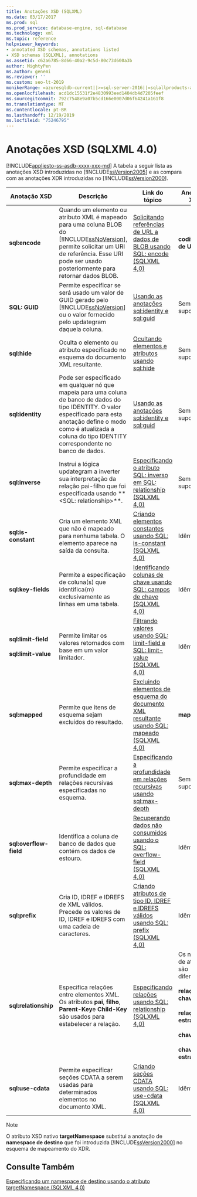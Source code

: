 ```yaml
---
title: Anotações XSD (SQLXML)
ms.date: 03/17/2017
ms.prod: sql
ms.prod_service: database-engine, sql-database
ms.technology: xml
ms.topic: reference
helpviewer_keywords:
- annotated XSD schemas, annotations listed
- XSD schemas [SQLXML], annotations
ms.assetid: c62a6785-8d66-40a2-9c5d-80c73d600a3b
author: MightyPen
ms.author: genemi
ms.reviewer: ''
ms.custom: seo-lt-2019
monikerRange: =azuresqldb-current||>=sql-server-2016||=sqlallproducts-allversions||>=sql-server-linux-2017||=azuresqldb-mi-current
ms.openlocfilehash: acd1dc15531f2e4830993eed1404db4d7205feef
ms.sourcegitcommit: 792c7548e9a07b5cd166e0007d06f64241a161f8
ms.translationtype: MT
ms.contentlocale: pt-BR
ms.lasthandoff: 12/19/2019
ms.locfileid: "75246795"
---
```

# <a name="xsd-annotations-sqlxml-40"></a>Anotações XSD (SQLXML 4.0)
[!INCLUDE[appliesto-ss-asdb-xxxx-xxx-md](../../includes/appliesto-ss-asdb-xxxx-xxx-md.md)]
  A tabela a seguir lista as anotações XSD introduzidas no [!INCLUDE[ssVersion2005](../../includes/ssversion2005-md.md)] e as compara com as anotações XDR introduzidas no [!INCLUDE[ssVersion2000](../../includes/ssversion2000-md.md)].  
  
|Anotação XSD|Descrição|Link do tópico|Anotação XDR|  
|--------------------|-----------------|----------------|--------------------|  
|**sql:encode**|Quando um elemento ou atributo XML é mapeado para uma coluna BLOB do [!INCLUDE[ssNoVersion](../../includes/ssnoversion-md.md)], permite solicitar um URI de referência. Esse URI pode ser usado posteriormente para retornar dados BLOB.|[Solicitando referências de URL a dados de BLOB usando SQL: encode &#40;SQLXML 4,0&#41;](../../relational-databases/sqlxml-annotated-xsd-schemas-using/requesting-url-references-to-blob-data-using-sql-encode-sqlxml-4-0.md)|**codificação de URL**|  
|**SQL: GUID**|Permite especificar se será usado um valor de GUID gerado pelo [!INCLUDE[ssNoVersion](../../includes/ssnoversion-md.md)] ou o valor fornecido pelo updategram daquela coluna.|[Usando as anotações sql:identity e sql:guid](../../relational-databases/sqlxml-annotated-xsd-schemas-using/using-the-sql-identity-and-sql-guid-annotations.md)|Sem suporte|  
|**sql:hide**|Oculta o elemento ou atributo especificado no esquema do documento XML resultante.|[Ocultando elementos e atributos usando sql:hide](../../relational-databases/sqlxml-annotated-xsd-schemas-using/hiding-elements-and-attributes-by-using-sql-hide.md)|Sem suporte|  
|**sql:identity**|Pode ser especificado em qualquer nó que mapeia para uma coluna de banco de dados do tipo IDENTITY. O valor especificado para esta anotação define o modo como é atualizada a coluna do tipo IDENTITY correspondente no banco de dados.|[Usando as anotações sql:identity e sql:guid](../../relational-databases/sqlxml-annotated-xsd-schemas-using/using-the-sql-identity-and-sql-guid-annotations.md)|Sem suporte|  
|**sql:inverse**|Instrui a lógica updategram a inverter sua interpretação da relação pai-filho que foi especificada usando ** \<SQL: relationship>**.|[Especificando o atributo SQL: inverso em SQL: relationship &#40;SQLXML 4,0&#41;](../../relational-databases/sqlxml-annotated-xsd-schemas-using/specifying-the-sql-inverse-attribute-on-sql-relationship-sqlxml-4-0.md)|Sem suporte|  
|**sql:is-constant**|Cria um elemento XML que não é mapeado para nenhuma tabela. O elemento aparece na saída da consulta.|[Criando elementos constantes usando SQL: is-constant &#40;SQLXML 4,0&#41;](../../relational-databases/sqlxml-annotated-xsd-schemas-using/creating-constant-elements-using-sql-is-constant-sqlxml-4-0.md)|Idêntico|  
|**sql:key-fields**|Permite a especificação de coluna(s) que identifica(m) exclusivamente as linhas em uma tabela.|[Identificando colunas de chave usando SQL: campos de chave &#40;SQLXML 4,0&#41;](../../relational-databases/sqlxml-annotated-xsd-schemas-using/identifying-key-columns-using-sql-key-fields-sqlxml-4-0.md)|Idêntico|  
|**sql:limit-field**<br /><br /> **sql:limit-value**|Permite limitar os valores retornados com base em um valor limitador.|[Filtrando valores usando SQL: limit-field e SQL: limit-value &#40;SQLXML 4,0&#41;](../../relational-databases/sqlxml-annotated-xsd-schemas-using/filtering-values-using-sql-limit-field-and-sql-limit-value-sqlxml-4-0.md)|Idêntico|  
|**sql:mapped**|Permite que itens de esquema sejam excluídos do resultado.|[Excluindo elementos de esquema do documento XML resultante usando SQL: mapeado &#40;SQLXML 4,0&#41;](../../relational-databases/sqlxml-annotated-xsd-schemas-using/excluding-schema-elements-from-the-xml-document-using-sql-mapped.md)|**map-field**|  
|**sql:max-depth**|Permite especificar a profundidade em relações recursivas especificadas no esquema.|[Especificando a profundidade em relações recursivas usando sql:max-depth](../../relational-databases/sqlxml-annotated-xsd-schemas-using/specifying-depth-in-recursive-relationships-by-using-sql-max-depth.md)|Sem suporte|  
|**sql:overflow-field**|Identifica a coluna de banco de dados que contém os dados de estouro.|[Recuperando dados não consumidos usando o SQL: overflow-field &#40;SQLXML 4,0&#41;](../../relational-databases/sqlxml-annotated-xsd-schemas-using/retrieving-unconsumed-data-using-the-sql-overflow-field-sqlxml-4-0.md)|Idêntico|  
|**sql:prefix**|Cria ID, IDREF e IDREFS de XML válidos. Precede os valores de ID, IDREF e IDREFS com uma cadeia de caracteres.|[Criando atributos de tipo ID, IDREF e IDREFS válidos usando SQL: prefix &#40;SQLXML 4,0&#41;](../../relational-databases/sqlxml-annotated-xsd-schemas-using/creating-valid-id-idref-and-idrefs-type-attributes-using-sql-prefix-sqlxml-4-0.md)|Idêntico|  
|**sql:relationship**|Especifica relações entre elementos XML. Os atributos **pai**, **filho**, **Parent-Key**e **Child-Key** são usados para estabelecer a relação.|[Especificando relações usando SQL: relationship &#40;SQLXML 4,0&#41;](../../relational-databases/sqlxml-annotated-xsd-schemas-using/specifying-relationships-using-sql-relationship-sqlxml-4-0.md)|Os nomes de atributo são diferentes:<br /><br /> **relação de chave**<br /><br /> **relação estrangeira**<br /><br /> **chaves**<br /><br /> **chave estrangeira**|  
|**sql:use-cdata**|Permite especificar seções CDATA a serem usadas para determinados elementos no documento XML.|[Criando seções CDATA usando SQL: use-cdata &#40;SQLXML 4,0&#41;](../../relational-databases/sqlxml-annotated-xsd-schemas-using/creating-cdata-sections-using-sql-use-cdata-sqlxml-4-0.md)|Idêntico|  
  
> [!NOTE]  
>  O atributo XSD nativo **targetNamespace** substitui a anotação de **namespace de destino** que foi introduzida [!INCLUDE[ssVersion2000](../../includes/ssversion2000-md.md)] no esquema de mapeamento do XDR.  
  
## <a name="see-also"></a>Consulte Também  
 [Especificando um namespace de destino usando o atributo targetNamespace &#40;SQLXML 4,0&#41;](../../relational-databases/sqlxml-annotated-xsd-schemas-using/specifying-a-target-namespace-using-the-targetnamespace-attribute-sqlxml-4-0.md)  
  
  
